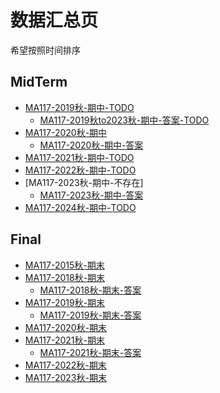 # 数据汇总页

希望按照时间排序

## MidTerm

+ [MA117-2019秋-期中-TODO](/MA117_高等数学上/midterm/MA117-2019秋-期中.md)
  + [MA117-2019秋to2023秋-期中-答案-TODO](/MA117_高等数学上/midterm/MA117-2019秋to2023秋-期中-答案.md)
+ [MA117-2020秋-期中](/MA117_高等数学上/midterm/MA117-2020秋-期中.md)
  + [MA117-2020秋-期中-答案](/MA117_高等数学上/midterm/MA117-2020秋-期中-答案.md)
+ [MA117-2021秋-期中-TODO](/MA117_高等数学上/midterm/MA117-2021秋-期中.md)
+ [MA117-2022秋-期中-TODO](/MA117_高等数学上/midterm/MA117-2022秋-期中.md)
+ [MA117-2023秋-期中-不存在]
  + [MA117-2023秋-期中-答案](/MA117_高等数学上/midterm/MA117-2023秋-期中-答案.md)
+ [MA117-2024秋-期中-TODO](/MA117_高等数学上/midterm/MA117-2024秋-期中.md)

## Final

+ [MA117-2015秋-期末](/MA117_高等数学上/final/MA117-2015秋-期末.md)
+ [MA117-2018秋-期末](/MA117_高等数学上/final/MA117-2018秋-期末.md)
  + [MA117-2018秋-期末-答案](/MA117_高等数学上/final/MA117-2018秋-期末-答案.md)
+ [MA117-2019秋-期末](/MA117_高等数学上/final/MA117-2019秋-期末.md)
  + [MA117-2019秋-期末-答案](/MA117_高等数学上/final/MA117-2019秋-期末-答案.md)
+ [MA117-2020秋-期末](/MA117_高等数学上/final/MA117-2020秋-期末.md)
+ [MA117-2021秋-期末](/MA117_高等数学上/final/MA117-2021秋-期末.md)
  + [MA117-2021秋-期末-答案](/MA117_高等数学上/final/MA117-2021秋-期末-答案.md)
+ [MA117-2022秋-期末](/MA117_高等数学上/final/MA117-2022秋-期末.md)
+ [MA117-2023秋-期末](/MA117_高等数学上/final/MA117-2023秋-期末.md)
